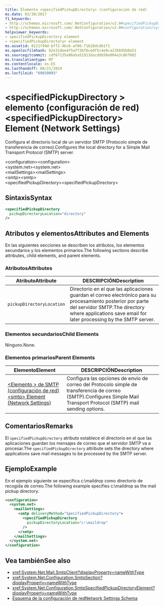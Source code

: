 ```yaml
---
title: Elemento <specifiedPickupDirectory> (configuración de red)
ms.date: 03/30/2017
f1_keywords:
- http://schemas.microsoft.com/.NetConfiguration/v2.0#specifiedPickupDirectory
- http://schemas.microsoft.com/.NetConfiguration/v2.0#configuration/system.net/mailSettings/smtp/specifiedPickupDirectory
helpviewer_keywords:
- specifiedPickupDirectory element
- <specifiedPickupDirectory> element
ms.assetid: 0121f49d-bff2-4bc6-af06-f1628dcd61f1
ms.openlocfilehash: b2e31dee4f5aff2bf6cedf5c4e9ca235695b0a53
ms.sourcegitcommit: cdf67135a98a5a51913dacddb58e004a3c867802
ms.translationtype: MT
ms.contentlocale: es-ES
ms.lasthandoff: 08/21/2019
ms.locfileid: "69659093"
---
```

# <a name="specifiedpickupdirectory-element-network-settings"></a><span data-ttu-id="5d6de-102">\<specifiedPickupDirectory > elemento (configuración de red)</span><span class="sxs-lookup"><span data-stu-id="5d6de-102">\<specifiedPickupDirectory> Element (Network Settings)</span></span>
<span data-ttu-id="5d6de-103">Configura el directorio local de un servidor SMTP (Protocolo simple de transferencia de correo).</span><span class="sxs-lookup"><span data-stu-id="5d6de-103">Configures the local directory for a Simple Mail Transport Protocol (SMTP) server.</span></span>  
  
 <span data-ttu-id="5d6de-104">\<configuration></span><span class="sxs-lookup"><span data-stu-id="5d6de-104">\<configuration></span></span>  
<span data-ttu-id="5d6de-105">\<system.net></span><span class="sxs-lookup"><span data-stu-id="5d6de-105">\<system.net></span></span>  
<span data-ttu-id="5d6de-106">\<mailSettings></span><span class="sxs-lookup"><span data-stu-id="5d6de-106">\<mailSettings></span></span>  
<span data-ttu-id="5d6de-107">\<smtp></span><span class="sxs-lookup"><span data-stu-id="5d6de-107">\<smtp></span></span>  
<span data-ttu-id="5d6de-108">\<specifiedPickupDirectory></span><span class="sxs-lookup"><span data-stu-id="5d6de-108">\<specifiedPickupDirectory></span></span>  
  
## <a name="syntax"></a><span data-ttu-id="5d6de-109">Sintaxis</span><span class="sxs-lookup"><span data-stu-id="5d6de-109">Syntax</span></span>  
  
```xml  
<specifiedPickupDirectory  
  pickupDirectoryLocation="directory"   
/>  
```  
  
## <a name="attributes-and-elements"></a><span data-ttu-id="5d6de-110">Atributos y elementos</span><span class="sxs-lookup"><span data-stu-id="5d6de-110">Attributes and Elements</span></span>  
 <span data-ttu-id="5d6de-111">En las siguientes secciones se describen los atributos, los elementos secundarios y los elementos primarios.</span><span class="sxs-lookup"><span data-stu-id="5d6de-111">The following sections describe attributes, child elements, and parent elements.</span></span>  
  
### <a name="attributes"></a><span data-ttu-id="5d6de-112">Atributos</span><span class="sxs-lookup"><span data-stu-id="5d6de-112">Attributes</span></span>  
  
|<span data-ttu-id="5d6de-113">Atributo</span><span class="sxs-lookup"><span data-stu-id="5d6de-113">Attribute</span></span>|<span data-ttu-id="5d6de-114">DESCRIPCIÓN</span><span class="sxs-lookup"><span data-stu-id="5d6de-114">Description</span></span>|  
|---------------|-----------------|  
|`pickupDirectoryLocation`|<span data-ttu-id="5d6de-115">Directorio en el que las aplicaciones guardan el correo electrónico para su procesamiento posterior por parte del servidor SMTP.</span><span class="sxs-lookup"><span data-stu-id="5d6de-115">The directory where applications save email for later processing by the SMTP server.</span></span>|  
  
### <a name="child-elements"></a><span data-ttu-id="5d6de-116">Elementos secundarios</span><span class="sxs-lookup"><span data-stu-id="5d6de-116">Child Elements</span></span>  
 <span data-ttu-id="5d6de-117">Ninguno.</span><span class="sxs-lookup"><span data-stu-id="5d6de-117">None.</span></span>  
  
### <a name="parent-elements"></a><span data-ttu-id="5d6de-118">Elementos primarios</span><span class="sxs-lookup"><span data-stu-id="5d6de-118">Parent Elements</span></span>  
  
|<span data-ttu-id="5d6de-119">Elemento</span><span class="sxs-lookup"><span data-stu-id="5d6de-119">Element</span></span>|<span data-ttu-id="5d6de-120">DESCRIPCIÓN</span><span class="sxs-lookup"><span data-stu-id="5d6de-120">Description</span></span>|  
|-------------|-----------------|  
|[<span data-ttu-id="5d6de-121">\<Elemento > de SMTP (configuración de red)</span><span class="sxs-lookup"><span data-stu-id="5d6de-121">\<smtp> Element (Network Settings)</span></span>](smtp-element-network-settings.md)|<span data-ttu-id="5d6de-122">Configura las opciones de envío de correo del Protocolo simple de transferencia de correo (SMTP).</span><span class="sxs-lookup"><span data-stu-id="5d6de-122">Configures Simple Mail Transport Protocol (SMTP) mail sending options.</span></span>|  
  
## <a name="remarks"></a><span data-ttu-id="5d6de-123">Comentarios</span><span class="sxs-lookup"><span data-stu-id="5d6de-123">Remarks</span></span>  
 <span data-ttu-id="5d6de-124">El `specifiedPickupDirectory` atributo establece el directorio en el que las aplicaciones guardan los mensajes de correo que el servidor SMTP va a procesar.</span><span class="sxs-lookup"><span data-stu-id="5d6de-124">The `specifiedPickupDirectory` attribute sets the directory where applications save mail messages to be processed by the SMTP server.</span></span>  
  
## <a name="example"></a><span data-ttu-id="5d6de-125">Ejemplo</span><span class="sxs-lookup"><span data-stu-id="5d6de-125">Example</span></span>  
 <span data-ttu-id="5d6de-126">En el ejemplo siguiente se especifica c:\maildrop como directorio de recogida de correo.</span><span class="sxs-lookup"><span data-stu-id="5d6de-126">The following example specifies c:\maildrop as the mail pickup directory.</span></span>  
  
```xml  
<configuration>  
  <system.net>  
    <mailSettings>  
      <smtp deliveryMethod="SpecifiedPickupDirectory">  
        <specifiedPickupDirectory  
          pickupDirectoryLocation="c:\maildrop"  
        />  
      </smtp>  
    </mailSettings>  
  </system.net>  
</configuration>  
```  
  
## <a name="see-also"></a><span data-ttu-id="5d6de-127">Vea también</span><span class="sxs-lookup"><span data-stu-id="5d6de-127">See also</span></span>

- <xref:System.Net.Mail.SmtpClient?displayProperty=nameWithType>
- <xref:System.Net.Configuration.SmtpSection?displayProperty=nameWithType>
- <xref:System.Net.Configuration.SmtpSpecifiedPickupDirectoryElement?displayProperty=nameWithType>
- [<span data-ttu-id="5d6de-128">Esquema de la configuración de red</span><span class="sxs-lookup"><span data-stu-id="5d6de-128">Network Settings Schema</span></span>](index.md)
